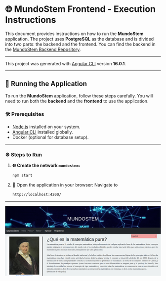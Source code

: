 # 🌐 MundoStem Frontend - Execution Instructions

This document provides instructions on how to run the **MundoStem** application. The project uses **PostgreSQL** as the database and is divided into two parts: the backend and the frontend. You can find the backend in the [MundoStem Backend Repository](https://github.com/DavidOlmos03/mundoStemBackendv2/tree/main).

---

This project was generated with [Angular CLI](https://github.com/angular/angular-cli) version **16.0.1**.

---

## 🚀 Running the Application

To run the **MundoStem** application, follow these steps carefully. You will need to run both the **backend** and the **frontend** to use the application.

### 🛠 Prerequisites
- [Node.js](https://nodejs.org/) installed on your system.
- [Angular CLI](https://angular.io/cli) installed globally.
- Docker (optional for database setup).

---

### ⚙️ Steps to Run

1. **🌐 Create the network `mundostem`:**
   ```bash
   npm start
2. 📂 Open the application in your browser: Navigate to
   ```bash
   http://localhost:4200/
   ```

---
![MundoStem - Frontend](./src/assets/imgs/mundostem.png "mundoStem")
